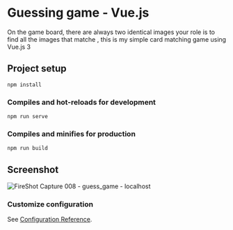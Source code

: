 
Guessing game - Vue.js
==============

On the game board, there are always two identical images your role is to find all the images that matche , this is my simple card matching game using Vue.js 3

## Project setup
```
npm install
```

### Compiles and hot-reloads for development
```
npm run serve
```

### Compiles and minifies for production
```
npm run build
```

Screenshot
------



![FireShot Capture 008 - guess_game - localhost](https://user-images.githubusercontent.com/78790570/154059296-20ffafa9-7cd1-4ad8-bd5d-3ed7d0377609.png)


### Customize configuration
See [Configuration Reference](https://cli.vuejs.org/config/).
